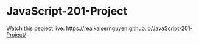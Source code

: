 # JavaScript-201-Project

Watch this peoject live:
https://realkaisernguyen.github.io/JavaScript-201-Project/

